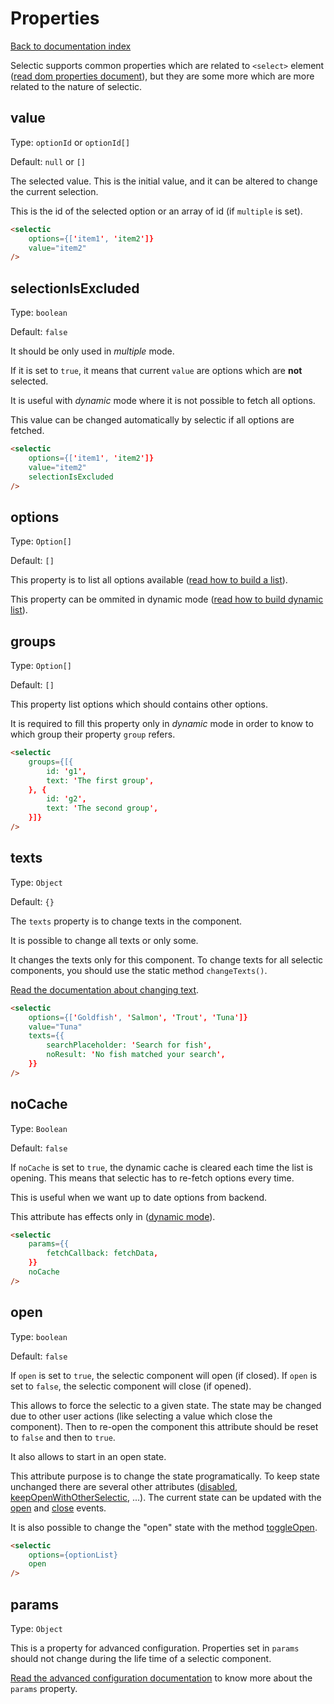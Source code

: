 # Properties

[Back to documentation index](main.md)

Selectic supports common properties which are related to `<select>` element ([read dom properties document](domProperties.md)), but they are some more which are more related to the nature of selectic.

## value

Type: `optionId` or `optionId[]`

Default: `null` or `[]`

The selected value.  This is the initial value, and it can be altered to change the current selection.

This is the id of the selected option or an array of id (if `multiple` is set).

```html
<selectic
    options={['item1', 'item2']}
    value="item2"
/>
```

## selectionIsExcluded

Type: `boolean`

Default: `false`

It should be only used in _multiple_ mode.

If it is set to `true`, it means that current `value` are options which are **not** selected.

It is useful with _dynamic_ mode where it is not possible to fetch all options.

This value can be changed automatically by selectic if all options are fetched.

```html
<selectic
    options={['item1', 'item2']}
    value="item2"
    selectionIsExcluded
/>
```

## options

Type: `Option[]`

Default: `[]`

This property is to list all options available ([read how to build a list](list.md)).

This property can be ommited in dynamic mode ([read how to build dynamic list](dynamic.md)).

## groups

Type: `Option[]`

Default: `[]`

This property list options which should contains other options.

It is required to fill this property only in _dynamic_ mode in order to know to which group their property `group` refers.

```html
<selectic
    groups={[{
        id: 'g1',
        text: 'The first group',
    }, {
        id: 'g2',
        text: 'The second group',
    }]}
/>
```

## texts

Type: `Object`

Default: `{}`

The `texts` property is to change texts in the component.

It is possible to change all texts or only some.

It changes the texts only for this component. To change texts for all selectic components, you should use the static method `changeTexts()`.

[Read the documentation about changing text](changeText.md).

```html
<selectic
    options={['Goldfish', 'Salmon', 'Trout', 'Tuna']}
    value="Tuna"
    texts={{
        searchPlaceholder: 'Search for fish',
        noResult: 'No fish matched your search',
    }}
/>
```

## noCache

Type: `Boolean`

Default: `false`

If `noCache` is set to `true`, the dynamic cache is cleared each time the list is opening. This means that selectic has to re-fetch options every time.

This is useful when we want up to date options from backend.

This attribute has effects only in ([dynamic mode](dynamic.md)).

```html
<selectic
    params={{
        fetchCallback: fetchData,
    }}
    noCache
/>
```

## open

Type: `boolean`

Default: `false`

If `open` is set to `true`, the selectic component will open (if closed).
If `open` is set to `false`, the selectic component will close (if opened).

This allows to force the selectic to a given state. The state may be changed due to other user actions (like selecting a value which close the component). Then to re-open the component this attribute should be reset to `false` and then to `true`.

It also allows to start in an open state.

This attribute purpose is to change the state programatically. To keep state unchanged there are several other attributes ([disabled](extendedProperties.md#disabled), [keepOpenWithOtherSelectic](params.md#keepOpenWithOtherSelectic), ...).
The current state can be updated with the [open](events.md#open) and [close](events.md#close) events.

It is also possible to change the "open" state with the method [toggleOpen](methods.md#toggleOpen).

```html
<selectic
    options={optionList}
    open
/>
```

## params

Type: `Object`

This is a property for advanced configuration. Properties set in `params` should not change during the life time of a selectic component.

[Read the advanced configuration documentation](params.md) to know more about the `params` property.
